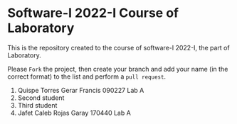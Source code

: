# Software-I 2022-I Course of Laboratory
This is the repository created to the course of software-I 2022-I, the part of Laboratory.


Please `Fork` the project, then create your branch and add your name (in the correct format) to the list and perform a `pull request`.

<ol>
  <li>Quispe Torres Gerar Francis 090227 Lab A</li>
  <li>Second student</li>
  <li>Third student</li>
  <li>Jafet Caleb Rojas Garay 170440 Lab A</li>
</ol>
